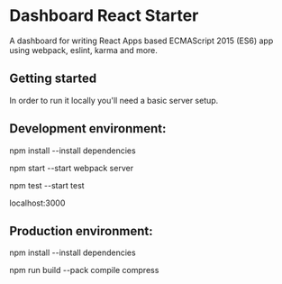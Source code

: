 # Dashboard React Starter

A dashboard for writing React Apps based ECMAScript 2015 (ES6) app using webpack, eslint, karma and more.

## Getting started

In order to run it locally you'll need a basic server setup.

## Development environment:
npm install  --install dependencies

npm start --start webpack server

npm test --start test

localhost:3000

## Production environment:
npm install  --install dependencies

npm run build --pack compile compress
